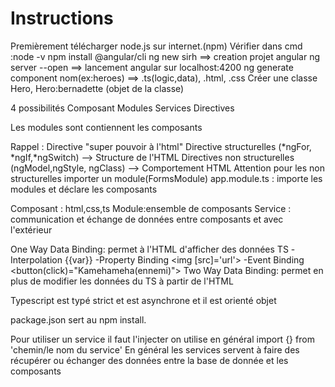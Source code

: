 # Instructions
Premièrement télécharger node.js sur internet.(npm)
Vérifier dans cmd :node -v
npm install @angular/cli
ng new sirh ==> creation projet angular
ng server --open ==> lancement angular sur localhost:4200
ng generate component nom(ex:heroes) ==> .ts(logic,data), .html, .css
Créer une classe Hero, Hero:bernadette (objet de la classe)

4 possibilités
Composant
Modules
Services
Directives

Les modules sont contiennent les composants

Rappel : Directive "super pouvoir à l'html"
Directive structurelles (*ngFor, *ngIf,*ngSwitch) --> Structure de l'HTML
Directives non structurelles (ngModel,ngStyle, ngClass) --> Comportement HTML
Attention pour les non structurelles importer un module(FormsModule)
app.module.ts : importe les modules et déclare les composants

Composant : html,css,ts
Module:ensemble de composants
Service : communication et échange de données entre composants et avec l'extérieur

One Way Data Binding: permet à l'HTML d'afficher des données TS
                        -Interpolation {{var}}
                        -Property Binding <img [src]='url'>
                        -Event Binding <button(click)="Kamehameha(ennemi)"></button>
Two Way Data Binding: permet en plus de modifier les données du TS à partir de l'HTML

Typescript est typé strict et est asynchrone et il est orienté objet

package.json sert au npm install.

Pour utiliser un service il faut l'injecter on utilise en général import {} from 'chemin/le nom du service'
En général les services servent à faire des récupérer ou échanger des données entre la base de donnée et les composants
